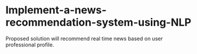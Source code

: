 # Implement-a-news-recommendation-system-using-NLP
Proposed solution will recommend real time news based on user professional profile.

